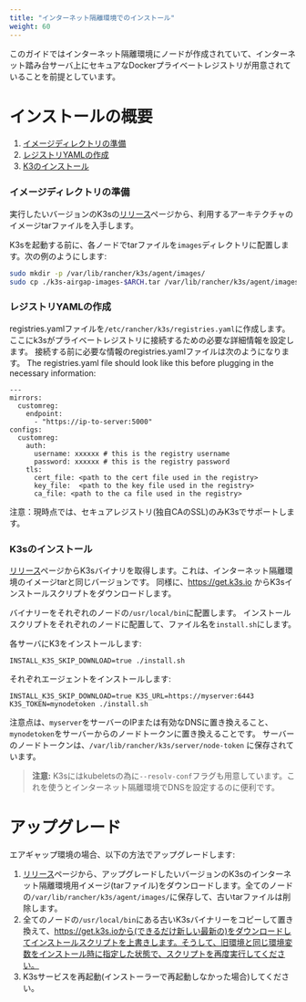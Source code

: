 ```yaml
---
title: "インターネット隔離環境でのインストール"
weight: 60
---
```


このガイドではインターネット隔離環境にノードが作成されていて、インターネット踏み台サーバ上にセキュアなDockerプライベートレジストリが用意されていることを前提としています。

# インストールの概要

1. [イメージディレクトリの準備](#イメージディレクトリの準備)
2. [レジストリYAMLの作成](#レジストリYAMLの作成)
3. [K3のインストール](#K3sのインストール)

### イメージディレクトリの準備
実行したいバージョンのK3sの[リリース](https://github.com/rancher/k3s/releases)ページから、利用するアーキテクチャのイメージtarファイルを入手します。

K3sを起動する前に、各ノードでtarファイルを`images`ディレクトリに配置します。次の例のようにします:

```sh
sudo mkdir -p /var/lib/rancher/k3s/agent/images/
sudo cp ./k3s-airgap-images-$ARCH.tar /var/lib/rancher/k3s/agent/images/
```

### レジストリYAMLの作成
registries.yamlファイルを`/etc/rancher/k3s/registries.yaml`に作成します。ここにk3sがプライベートレジストリに接続するための必要な詳細情報を設定します。
接続する前に必要な情報のregistries.yamlファイルは次のようになります。
The registries.yaml file should look like this before plugging in the necessary information:

```
---
mirrors:
  customreg:
    endpoint:
      - "https://ip-to-server:5000"
configs:
  customreg:
    auth:
      username: xxxxxx # this is the registry username
      password: xxxxxx # this is the registry password
    tls:
      cert_file: <path to the cert file used in the registry>
      key_file:  <path to the key file used in the registry>
      ca_file: <path to the ca file used in the registry>
```

注意：現時点では、セキュアレジストリ(独自CAのSSL)のみK3sでサポートします。

### K3sのインストール

[リリース](https://github.com/rancher/k3s/releases)ページからK3sバイナリを取得します。これは、インターネット隔離環境のイメージtarと同じバージョンです。
同様に、https://get.k3s.io からK3sインストールスクリプトをダウンロードします。

バイナリーをそれぞれのノードの`/usr/local/bin`に配置します。
インストールスクリプトをそれぞれのノードに配置して、ファイル名を`install.sh`にします。

各サーバにK3をインストールします:

```
INSTALL_K3S_SKIP_DOWNLOAD=true ./install.sh
```

それぞれエージェントをインストールします:

```
INSTALL_K3S_SKIP_DOWNLOAD=true K3S_URL=https://myserver:6443 K3S_TOKEN=mynodetoken ./install.sh
```

注意点は、`myserver`をサーバーのIPまたは有効なDNSに置き換えること、`mynodetoken`をサーバーからのノードトークンに置き換えることです。
サーバーのノードトークンは、`/var/lib/rancher/k3s/server/node-token` に保存されています。

>**注意:** K3sにはkubeletsの為に`--resolv-conf`フラグも用意しています。これを使うとインターネット隔離環境でDNSを設定するのに便利です。

# アップグレード

エアギャップ環境の場合、以下の方法でアップグレードします:

1. [リリース](https://github.com/rancher/k3s/releases)ページから、アップグレードしたいバージョンのK3sのインターネット隔離環境用イメージ(tarファイル)をダウンロードします。全てのノードの`/var/lib/rancher/k3s/agent/images/`に保存して、古いtarファイルは削除します。
2. 全てのノードの`/usr/local/bin`にある古いK3sバイナリーをコピーして置き換えて、https://get.k3s.ioから(できるだけ新しい最新の)をダウンロードしてインストールスクリプトを上書きします。そうして、旧環境と同じ環境変数をインストール時に指定した状態で、スクリプトを再度実行してください。
3. K3sサービスを再起動(インストーラーで再起動しなかった場合)してください。
